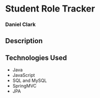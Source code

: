 # Student Role Tracker
### Daniel Clark

## Description

## Technologies Used
* Java
* JavaScript
* SQL and MySQL
* SpringMVC
* JPA
